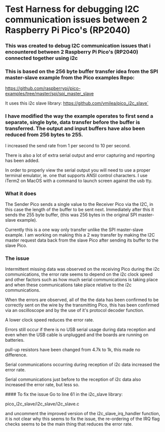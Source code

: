 # Test Harness for debugging I2C communication issues between 2 Raspberry Pi Pico's (RP2040)

### This was created to debug I2C communication issues that i encountered between 2 Raspberry Pi Pico's (RP2040) connected together using i2c

### This is based on the 256 byte buffer transfer idea from the SPI master-slave example from the Pico examples Repo:
https://github.com/raspberrypi/pico-examples/tree/master/spi/spi_master_slave

It  uses this i2c slave library:
https://github.com/vmilea/pico_i2c_slave`


### I have modified the way the example operates to first send a separate, single byte, data transfer before the buffer is transferred. The output and input buffers have also been reduced from 256 bytes to 255.
I increased the send rate from 1 per second to 10 per second.

There is also a lot of extra serial output and error capturing and reporting has been added.

In order to properly view the serial output you will need to use a proper terminal emulator, ie. one that supports ANSI control characters. I use iTerm2 on MacOS with a command to launch screen against the usb tty.

### What it does
The Sender Pico sends a single value to the Receiver Pico via the I2C, in this case the length of the buffer to be sent next.
Immediately after this it sends the 255 byte buffer, (this was 256 bytes in the original SPI master-slave example).

Currently this is a one way only transfer unlike the SPI master-slave example.
I am working on making this a 2 way transfer by making the I2C master request data back from the slave Pico after sending its buffer to the slave Pico.

### The issue

Intermittent missing data was observed on the receiving Pico during the i2c communications, the error rate seems to depend on the i2c clock speed and other factors such as how much serial communications is taking place and when these communications take place relative to the i2c communications.

When the errors are observed, all of the the data has been confirmed to be correctly sent on the wire by the transmitting Pico, this has been confirmed via an oscilloscope and by the use of it's protocol decoder function.

A lower clock speed reduces the error rate.

Errors still occur if there is no USB serial usage during data reception and even when the USB cable is unplugged and the boards are running on batteries.

pull-up resistors have been changed from 4.7k to 1k, this made no difference.

Serial communications occurring during reception of i2c data increased the error rate.

Serial communications just before to the reception of i2c data also increased the error rate, but less so.

#### To fix the issue
Go to line 61 in the i2c_slave library:

pico_i2c_slave/i2c_slave/i2c_slave.c

and uncomment the improved version of the i2c_slave_irq_handler function, it is not clear why this seems to fix the issue, the re-ordering of the IRQ flag checks seems to be the main thing that reduces the error rate.
